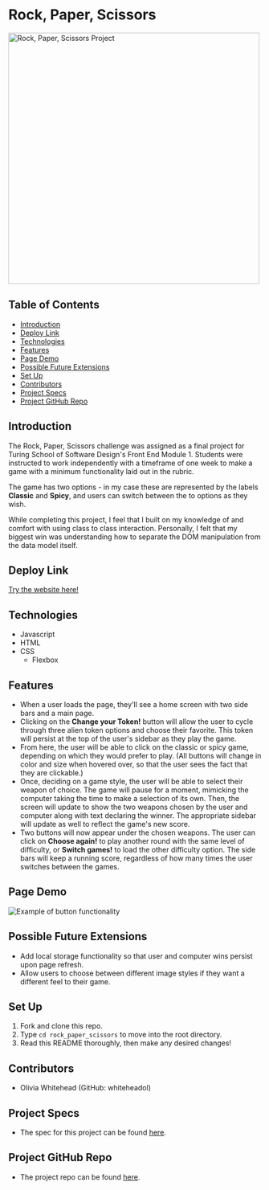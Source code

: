 # Rock, Paper, Scissors

<img width="500" alt="Rock, Paper, Scissors Project" src="https://user-images.githubusercontent.com/96206823/157110347-d362555b-2c6e-4c4b-b8ca-1c6b4f472f5c.png">

## Table of Contents

  - [Introduction](#introduction)
  - [Deploy Link](#deploy-link)
  - [Technologies](#technologies)
  - [Features](#features)
  - [Page Demo](#page-demo)
  - [Possible Future Extensions](#possible-future-extensions)
  - [Set Up](#set-up)
  - [Contributors](#contributors)
  - [Project Specs](#project-specs)
  - [Project GitHub Repo](#project-github-repo)

## Introduction
The Rock, Paper, Scissors challenge was assigned as a final project for Turing School of Software Design's Front End Module 1. Students were instructed to work independently with a timeframe of one week to make a game with a minimum functionality laid out in the rubric.

The game has two options - in my case these are represented by the labels **Classic** and **Spicy**, and users can switch between the to options as they wish.

While completing this project, I feel that I built on my knowledge of and comfort with using class to class interaction. Personally, I felt that my biggest win was understanding how to separate the DOM manipulation from the data model itself.

## Deploy Link
[Try the website here!]()

## Technologies
  - Javascript
  - HTML
  - CSS
    - Flexbox

## Features
- When a user loads the page, they'll see a home screen with two side bars and a main page.
- Clicking on the **Change your Token!** button will allow the user to cycle through three alien token options and choose their favorite. This token will persist at the top of the user's sidebar as they play the game.
- From here, the user will be able to click on the classic or spicy game, depending on which they would prefer to play. (All buttons will change in color and size when hovered over, so that the user sees the fact that they are clickable.)
- Once, deciding on a game style, the user will be able to select their weapon of choice. The game will pause for a moment, mimicking the computer taking the time to make a selection of its own. Then, the screen will update to show the two weapons chosen by the user and computer along with text declaring the winner. The appropriate sidebar will update as well to reflect the game's new score.
- Two buttons will now appear under the chosen weapons. The user can click on **Choose again!** to play another round with the same level of difficulty, or **Switch games!** to load the other difficulty option. The side bars will keep a running score, regardless of how many times the user switches between the games. 

## Page Demo
![Example of button functionality](https://media.giphy.com/media/YJ4jzH6DEZWkzvHl38/giphy.gif)

## Possible Future Extensions
- Add local storage functionality so that user and computer wins persist upon page refresh.
- Allow users to choose between different image styles if they want a different feel to their game.

## Set Up
1. Fork and clone this repo.
2. Type `cd rock_paper_scissors` to move into the root directory.
3. Read this README thoroughly, then make any desired changes!

## Contributors
- Olivia Whitehead (GitHub: whiteheadol)

## Project Specs
- The spec for this project can be found [here](https://frontend.turing.edu/projects/module-1/rock-paper-scissors-solo.html).

## Project GitHub Repo
- The project repo can be found [here](https://github.com/whiteheadol/rock_paper_scissors).
